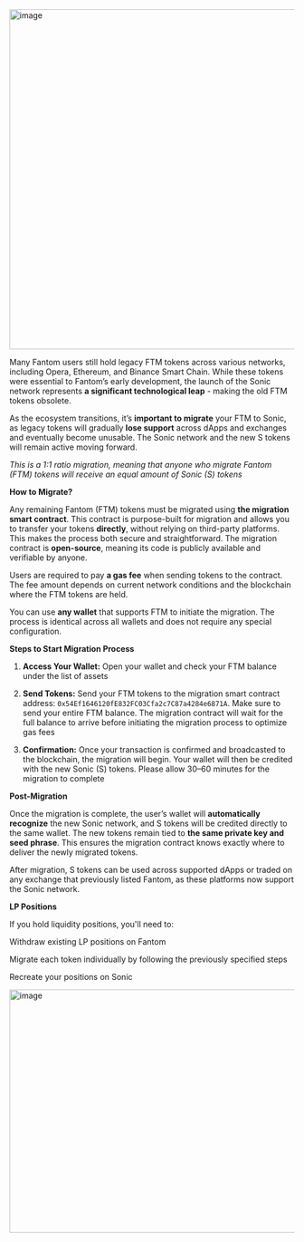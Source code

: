 <img width="900" height="600" alt="image" src="https://github.com/user-attachments/assets/72e7e651-8c39-46d5-a00a-108f0049e0cb" />

Many Fantom users still hold legacy FTM tokens across various networks, including Opera, Ethereum, and Binance Smart Chain. While these tokens were essential to Fantom’s early development, the launch of the Sonic network represents **a significant technological leap** - making the old FTM tokens obsolete.

As the ecosystem transitions, it’s **important to migrate** your FTM to Sonic, as legacy tokens will gradually **lose support** across dApps and exchanges and eventually become unusable. The Sonic network and the new S tokens will remain active moving forward.

_This is a 1:1 ratio migration, meaning that anyone who migrate Fantom (FTM) tokens will receive an equal amount of Sonic (S) tokens_

**How to Migrate?**

Any remaining Fantom (FTM) tokens must be migrated using **the migration smart contract**. This contract is purpose-built for migration and allows you to transfer your tokens **directly**, without relying on third-party platforms. This makes the process both secure and straightforward. The migration contract is **open-source**, meaning its code is publicly available and verifiable by anyone.

Users are required to pay **a gas fee** when sending tokens to the contract. The fee amount depends on current network conditions and the blockchain where the FTM tokens are held.

You can use **any wallet** that supports FTM to initiate the migration. The process is identical across all wallets and does not require any special configuration.


**Steps to Start Migration Process**

1. **Access Your Wallet:** Open your wallet and check your FTM balance under the list of assets

2. **Send Tokens:** Send your FTM tokens to the migration smart contract address: ```0x54Ef1646120fE832FC03Cfa2c7C87a4284e6871A```. Make sure to send your entire FTM balance. The migration contract will wait for the full balance to arrive before initiating the migration process to optimize gas fees

3. **Confirmation:** Once your transaction is confirmed and broadcasted to the blockchain, the migration will begin. Your wallet will then be credited with the new Sonic (S) tokens. Please allow 30–60 minutes for the migration to complete
   

**Post-Migration**

Once the migration is complete, the user’s wallet will **automatically recognize** the new Sonic network, and S tokens will be credited directly to the same wallet. The new tokens remain tied to **the same private key and seed phrase**. This ensures the migration contract knows exactly where to deliver the newly migrated tokens.

After migration, S tokens can be used across supported dApps or traded on any exchange that previously listed Fantom, as these platforms now support the Sonic network.

**LP Positions**

If you hold liquidity positions, you'll need to:

Withdraw existing LP positions on Fantom

Migrate each token individually by following the previously specified steps

Recreate your positions on Sonic

<img width="692" height="429" alt="image" src="https://github.com/user-attachments/assets/daa2199f-302b-4ea3-8874-3a6f3fd632f4" />


